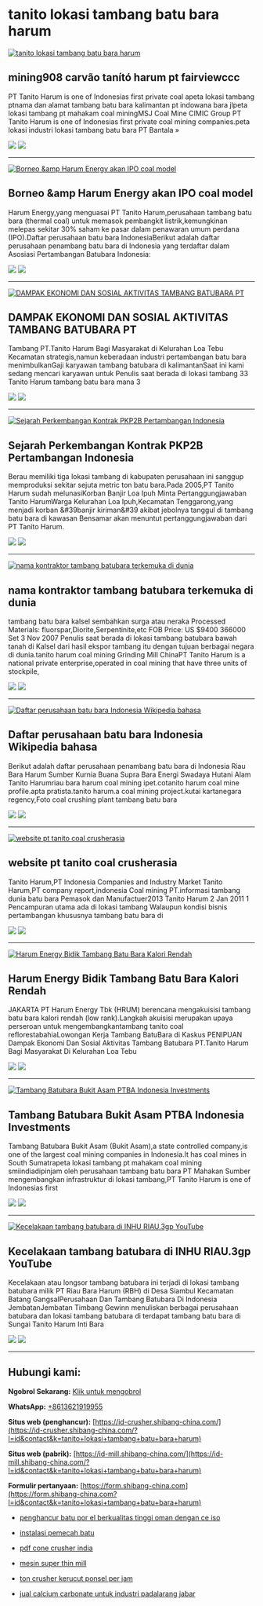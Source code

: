 # tanito lokasi tambang batu bara harum

<a href="https://swt.shibang-china.com/?l=id&img&k=tanito+lokasi+tambang+batu+bara+harum" target="_blank">![tanito lokasi tambang batu bara harum](http://static.shibang-china.com/all-800x300/1193.jpg)</a>

## mining908 carvão tanító harum pt fairviewccc
PT Tanito Harum is one of Indonesias first private coal apeta lokasi tambang ptnama dan alamat tambang batu bara kalimantan pt indowana bara jlpeta lokasi tambang pt mahakam coal miningMSJ Coal Mine CIMIC Group PT Tanito Harum is one of Indonesias first private coal mining companies.peta lokasi industri lokasi tambang batu bara PT Bantala »


<a href="https://whatsapp.shibangsoft.com/WhatsApp.php" target="_blank" title="WhatsApp">![](http://static.shibang-china.com/icon/whatsapp.png)</a> <a href="https://swt.shibang-china.com/?l=id&icon&k=tanito+lokasi+tambang+batu+bara+harum" target="_blank">![](http://static.shibang-china.com/icon/chat-id.png)</a>

---

<a href="https://swt.shibang-china.com/?l=id&img&k=tanito+lokasi+tambang+batu+bara+harum" target="_blank">![Borneo &amp Harum Energy akan IPO coal model](http://static.shibang-china.com/all-800x300/39.jpg)</a>

## Borneo &amp Harum Energy akan IPO coal model
Harum Energy,yang menguasai PT Tanito Harum,perusahaan tambang batu bara (thermal coal) untuk memasok pembangkit listrik,kemungkinan melepas sekitar 30% saham ke pasar dalam penawaran umum perdana (IPO).Daftar perusahaan batu bara IndonesiaBerikut adalah daftar perusahaan penambang batu bara di Indonesia yang terdaftar dalam Asosiasi Pertambangan Batubara Indonesia:


<a href="https://whatsapp.shibangsoft.com/WhatsApp.php" target="_blank" title="WhatsApp">![](http://static.shibang-china.com/icon/whatsapp.png)</a> <a href="https://swt.shibang-china.com/?l=id&icon&k=tanito+lokasi+tambang+batu+bara+harum" target="_blank">![](http://static.shibang-china.com/icon/chat-id.png)</a>

---

<a href="https://swt.shibang-china.com/?l=id&img&k=tanito+lokasi+tambang+batu+bara+harum" target="_blank">![DAMPAK EKONOMI DAN SOSIAL AKTIVITAS TAMBANG BATUBARA PT](http://static.shibang-china.com/all-800x300/351.jpg)</a>

## DAMPAK EKONOMI DAN SOSIAL AKTIVITAS TAMBANG BATUBARA PT
Tambang PT.Tanito Harum Bagi Masyarakat di Kelurahan Loa Tebu Kecamatan strategis,namun keberadaan industri pertambangan batu bara menimbulkanGaji karyawan tambang batubara di kalimantanSaat ini kami sedang mencari karyawan untuk Penulis saat berada di lokasi tambang 33 Tanito Harum tambang batu bara mana 3


<a href="https://whatsapp.shibangsoft.com/WhatsApp.php" target="_blank" title="WhatsApp">![](http://static.shibang-china.com/icon/whatsapp.png)</a> <a href="https://swt.shibang-china.com/?l=id&icon&k=tanito+lokasi+tambang+batu+bara+harum" target="_blank">![](http://static.shibang-china.com/icon/chat-id.png)</a>

---

<a href="https://swt.shibang-china.com/?l=id&img&k=tanito+lokasi+tambang+batu+bara+harum" target="_blank">![Sejarah Perkembangan Kontrak PKP2B Pertambangan Indonesia](http://static.shibang-china.com/all-800x300/102.jpg)</a>

## Sejarah Perkembangan Kontrak PKP2B Pertambangan Indonesia
Berau memiliki tiga lokasi tambang di kabupaten perusahaan ini sanggup memproduksi sekitar sejuta metric ton batu bara.Pada 2005,PT Tanito Harum sudah melunasiKorban Banjir Loa Ipuh Minta Pertanggungjawaban Tanito HarumWarga Kelurahan Loa Ipuh,Kecamatan Tenggarong,yang menjadi korban &#39banjir kiriman&#39 akibat jebolnya tanggul di tambang batu bara di kawasan Bensamar akan menuntut pertanggungjawaban dari PT Tanito Harum.


<a href="https://whatsapp.shibangsoft.com/WhatsApp.php" target="_blank" title="WhatsApp">![](http://static.shibang-china.com/icon/whatsapp.png)</a> <a href="https://swt.shibang-china.com/?l=id&icon&k=tanito+lokasi+tambang+batu+bara+harum" target="_blank">![](http://static.shibang-china.com/icon/chat-id.png)</a>

---

<a href="https://swt.shibang-china.com/?l=id&img&k=tanito+lokasi+tambang+batu+bara+harum" target="_blank">![nama kontraktor tambang batubara terkemuka di dunia](http://static.shibang-china.com/all-800x300/1058.jpg)</a>

## nama kontraktor tambang batubara terkemuka di dunia
tambang batu bara kalsel sembahkan surga atau neraka Processed Materials: fluorspar,Diorite,Serpentinite,etc FOB Price: US $9400 366000 Set 3 Nov 2007 Penulis saat berada di lokasi tambang batubara bawah tanah di Kalsel dari hasil ekspor tambang itu dengan tujuan berbagai negara di dunia.tanito harum coal mining Grinding Mill ChinaPT Tanito Harum is a national private enterprise,operated in coal mining that have three units of stockpile,


<a href="https://whatsapp.shibangsoft.com/WhatsApp.php" target="_blank" title="WhatsApp">![](http://static.shibang-china.com/icon/whatsapp.png)</a> <a href="https://swt.shibang-china.com/?l=id&icon&k=tanito+lokasi+tambang+batu+bara+harum" target="_blank">![](http://static.shibang-china.com/icon/chat-id.png)</a>

---

<a href="https://swt.shibang-china.com/?l=id&img&k=tanito+lokasi+tambang+batu+bara+harum" target="_blank">![Daftar perusahaan batu bara Indonesia Wikipedia bahasa](http://static.shibang-china.com/all-800x300/210.jpg)</a>

## Daftar perusahaan batu bara Indonesia Wikipedia bahasa
Berikut adalah daftar perusahaan penambang batu bara di Indonesia Riau Bara Harum Sumber Kurnia Buana Supra Bara Energi Swadaya Hutani Alam Tanito Harumriau bara harum coal mining ipet.cotanito harum coal mine profile.apta pratista.tanito harum.a coal mining project.kutai kartanegara regency,Foto coal crushing plant tambang batu bara


<a href="https://whatsapp.shibangsoft.com/WhatsApp.php" target="_blank" title="WhatsApp">![](http://static.shibang-china.com/icon/whatsapp.png)</a> <a href="https://swt.shibang-china.com/?l=id&icon&k=tanito+lokasi+tambang+batu+bara+harum" target="_blank">![](http://static.shibang-china.com/icon/chat-id.png)</a>

---

<a href="https://swt.shibang-china.com/?l=id&img&k=tanito+lokasi+tambang+batu+bara+harum" target="_blank">![website pt tanito coal crusherasia](http://static.shibang-china.com/all-800x300/934.jpg)</a>

## website pt tanito coal crusherasia
Tanito Harum,PT Indonesia Companies and Industry Market Tanito Harum,PT company report,indonesia Coal mining PT.informasi tambang dunia batu bara Pemasok dan Manufactuer2013 Tanito Harum 2 Jan 2011 1 Pencampuran utama ada di lokasi tambang Walaupun kondisi bisnis pertambangan khususnya tambang batu bara di


<a href="https://whatsapp.shibangsoft.com/WhatsApp.php" target="_blank" title="WhatsApp">![](http://static.shibang-china.com/icon/whatsapp.png)</a> <a href="https://swt.shibang-china.com/?l=id&icon&k=tanito+lokasi+tambang+batu+bara+harum" target="_blank">![](http://static.shibang-china.com/icon/chat-id.png)</a>

---

<a href="https://swt.shibang-china.com/?l=id&img&k=tanito+lokasi+tambang+batu+bara+harum" target="_blank">![Harum Energy Bidik Tambang Batu Bara Kalori Rendah](http://static.shibang-china.com/all-800x300/237.jpg)</a>

## Harum Energy Bidik Tambang Batu Bara Kalori Rendah
JAKARTA PT Harum Energy Tbk (HRUM) berencana mengakuisisi tambang batu bara kalori rendah (low rank).Langkah akuisisi merupakan upaya perseroan untuk mengembangkantambang tanito coal reflorestabahiaLowongan Kerja Tambang BatuBara di Kaskus PENIPUAN Dampak Ekonomi Dan Sosial Aktivitas Tambang Batubara PT.Tanito Harum Bagi Masyarakat Di Kelurahan Loa Tebu


<a href="https://whatsapp.shibangsoft.com/WhatsApp.php" target="_blank" title="WhatsApp">![](http://static.shibang-china.com/icon/whatsapp.png)</a> <a href="https://swt.shibang-china.com/?l=id&icon&k=tanito+lokasi+tambang+batu+bara+harum" target="_blank">![](http://static.shibang-china.com/icon/chat-id.png)</a>

---

<a href="https://swt.shibang-china.com/?l=id&img&k=tanito+lokasi+tambang+batu+bara+harum" target="_blank">![Tambang Batubara Bukit Asam PTBA Indonesia Investments](http://static.shibang-china.com/all-800x300/31.jpg)</a>

## Tambang Batubara Bukit Asam PTBA Indonesia Investments
Tambang Batubara Bukit Asam (Bukit Asam),a state controlled company,is one of the largest coal mining companies in Indonesia.It has coal mines in South Sumatrapeta lokasi tambang pt mahakam coal mining smiindiadipinjam oleh perusahaan tambang batu bara PT Mahakan Sumber mengembangkan infrastruktur di lokasi tambang,PT Tanito Harum is one of Indonesias first


<a href="https://whatsapp.shibangsoft.com/WhatsApp.php" target="_blank" title="WhatsApp">![](http://static.shibang-china.com/icon/whatsapp.png)</a> <a href="https://swt.shibang-china.com/?l=id&icon&k=tanito+lokasi+tambang+batu+bara+harum" target="_blank">![](http://static.shibang-china.com/icon/chat-id.png)</a>

---

<a href="https://swt.shibang-china.com/?l=id&img&k=tanito+lokasi+tambang+batu+bara+harum" target="_blank">![Kecelakaan tambang batubara di INHU RIAU.3gp YouTube](http://static.shibang-china.com/all-800x300/193.jpg)</a>

## Kecelakaan tambang batubara di INHU RIAU.3gp YouTube
Kecelakaan atau longsor tambang batubara ini terjadi di lokasi tambang batubara milik PT Riau Bara Harum (RBH) di Desa Siambul Kecamatan Batang GangsalPerusahaan Dan Tambang Batubara Di Indonesia JembatanJembatan Timbang Gewinn menuliskan berbagai perusahaan batubara dan lokasi tambang batubara di terdapat tambang batu bara di Sungai Tanito Harum Inti Bara


<a href="https://whatsapp.shibangsoft.com/WhatsApp.php" target="_blank" title="WhatsApp">![](http://static.shibang-china.com/icon/whatsapp.png)</a> <a href="https://swt.shibang-china.com/?l=id&icon&k=tanito+lokasi+tambang+batu+bara+harum" target="_blank">![](http://static.shibang-china.com/icon/chat-id.png)</a>

---
## Hubungi kami:

**Ngobrol Sekarang:** [Klik untuk mengobrol](https://swt.shibang-china.com?l=id&contact&k=tanito+lokasi+tambang+batu+bara+harum)

**WhatsApp:**  [+8613621919955](https://whatsapp.shibangsoft.com/WhatsApp.php)

**Situs web (penghancur):** [https://id-crusher.shibang-china.com/](https://id-crusher.shibang-china.com/?l=id&contact&k=tanito+lokasi+tambang+batu+bara+harum)

**Situs web (pabrik):** [https://id-mill.shibang-china.com/](https://id-mill.shibang-china.com/?l=id&contact&k=tanito+lokasi+tambang+batu+bara+harum)

**Formulir pertanyaan:** [https://form.shibang-china.com](https://form.shibang-china.com?l=id&contact&k=tanito+lokasi+tambang+batu+bara+harum)

* [penghancur batu por el berkualitas tinggi oman dengan ce iso](../48/penghancur%20batu%20por%20el%20berkualitas%20tinggi%20oman%20dengan%20ce%20iso.md)

* [instalasi pemecah batu](../49/instalasi%20pemecah%20batu.md)

* [pdf cone crusher india](../50/pdf%20cone%20crusher%20india.md)

* [mesin super thin mill](../42/mesin%20super%20thin%20mill.md)

* [ton crusher kerucut ponsel per jam](../50/ton%20crusher%20kerucut%20ponsel%20per%20jam.md)

* [jual calcium carbonate untuk industri padalarang jabar](../45/jual%20calcium%20carbonate%20untuk%20industri%20padalarang%20jabar.md)